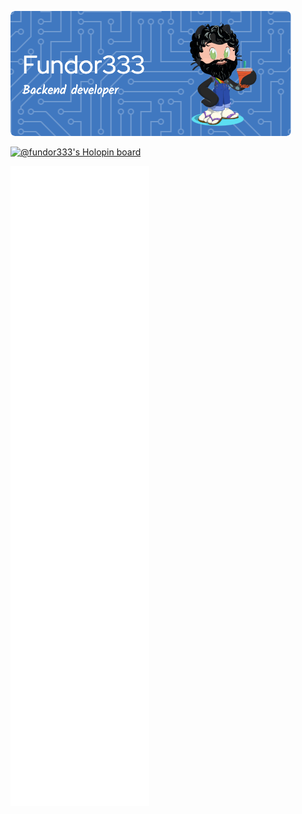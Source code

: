 ![Header](./github-header-image.png)

[![@fundor333's Holopin board](https://holopin.io/api/user/board?user=fundor333)](https://holopin.io/@fundor333)

![Metrics](/github-metrics.svg)
